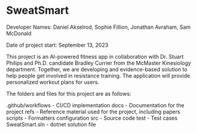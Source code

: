 # SweatSmart

Developer Names: Daniel Akselrod, Sophie Fillion, Jonathan Avraham, Sam McDonald

Date of project start: September 13, 2023

This project is an AI-powered fitness app in collaboration with Dr. Stuart Philips and Ph.D. candidate Bradley Currier from the McMaster Kinesiology department. Together, we are developing and evidence-based solution to help people get involved in resistance training. The application will provide personalized workout plans for users.

The folders and files for this project are as follows:

.github/workflows - CI/CD implementation
docs - Documentation for the project
refs - Reference material used for the project, including papers
scripts - Formatters configuration
src - Source code
test - Test cases
SweatSmart.sln - dotnet solution file
